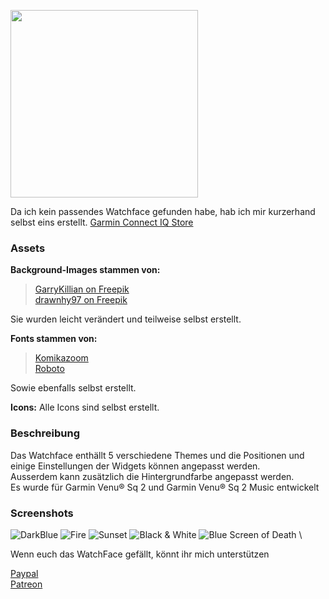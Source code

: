 <a href="https://apps.garmin.com/en-US/apps/ecf7eede-95f5-4f02-8ec5-0caa6cd3e60c" target="_blank"><img src="/Assets/Images/Screenshots/Title.jpg" width="300" /></a>

Da ich kein passendes Watchface gefunden habe, hab ich mir kurzerhand selbst eins erstellt.
<a href="https://apps.garmin.com/en-US/apps/ecf7eede-95f5-4f02-8ec5-0caa6cd3e60c" target="_blank">Garmin Connect IQ Store</a>

### Assets
**Background-Images stammen von:**
> <a href="https://www.freepik.com/free-vector/abstract-vector-red-mesh-background-chaotically-connected-points-polygons-flying-space-flying-debris-futuristic-technology-style-card-lines-points-circles-planes-futuristic-design_1283661.htm" target="_blank" rel="noopener">GarryKillian on Freepik</a>\
> <a href="https://www.freepik.com/free-vector/blurred-summer-background_900446.htm" target="_blank" rel="noopener">drawnhy97 on Freepik</a>

Sie wurden leicht verändert und teilweise selbst erstellt.

**Fonts stammen von:**
> <a href="https://www.dafont.com/komikazoom.font" target="_blank">Komikazoom</a>\
> <a href="https://www.dafont.com/roboto.font" target="_blank">Roboto</a>

Sowie ebenfalls selbst erstellt.

**Icons:**
Alle Icons sind selbst erstellt.

### Beschreibung
Das Watchface enthällt 5 verschiedene Themes und die Positionen und einige Einstellungen der Widgets können angepasst werden.\
Ausserdem kann zusätzlich die Hintergrundfarbe angepasst werden.\
Es wurde für Garmin Venu® Sq 2 und Garmin Venu® Sq 2 Music entwickelt

### Screenshots
![DarkBlue](/Assets/Images/Screenshots/1.jpg)
![Fire](/Assets/Images/Screenshots/2.jpg)
![Sunset](/Assets/Images/Screenshots/3.jpg)
![Black &amp; White](/Assets/Images/Screenshots/bw.jpg)
![Blue Screen of Death](/Assets/Images/Screenshots/bsod.jpg)
\

Wenn euch das WatchFace gefällt, könnt ihr mich unterstützen

[Paypal](https://paypal.me/RomanDrechsel) \
[Patreon](https://patreon.com/RomanDrechsel)
